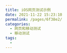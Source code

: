 ```yaml
---
title: iOS网页测试示例
date: 2021-11-22 15:23:10
permalink: /pages/6f38e2/
categories:
  - 网页和移动测试
  - 移动测试
tags:
  - 
---
```

